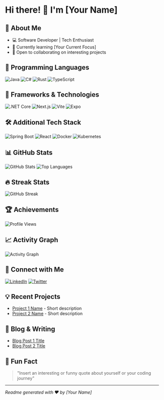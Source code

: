 # Hi there! 👋 I'm [Your Name]

## 🚀 About Me
- 💻 Software Developer | Tech Enthusiast
- 🌱 Currently learning [Your Current Focus]
- 🔭 Open to collaborating on interesting projects

## 🚀 Programming Languages
![Java](https://img.shields.io/badge/Java-ED8B00?style=for-the-badge&logo=openjdk&logoColor=white)
![C#](https://img.shields.io/badge/C%23-239120?style=for-the-badge&logo=c-sharp&logoColor=white)
![Rust](https://img.shields.io/badge/Rust-000000?style=for-the-badge&logo=rust&logoColor=white)
![TypeScript](https://img.shields.io/badge/TypeScript-007ACC?style=for-the-badge&logo=typescript&logoColor=white)

## 🔧 Frameworks & Technologies
![.NET Core](https://img.shields.io/badge/.NET_Core-512BD4?style=for-the-badge&logo=dotnet&logoColor=white)
![Next.js](https://img.shields.io/badge/Next.js-000000?style=for-the-badge&logo=nextdot-js&logoColor=white)
![Vite](https://img.shields.io/badge/Vite-646CFF?style=for-the-badge&logo=vite&logoColor=white)
![Expo](https://img.shields.io/badge/Expo-000020?style=for-the-badge&logo=expo&logoColor=white)

## 🛠️ Additional Tech Stack
![Spring Boot](https://img.shields.io/badge/Spring_Boot-6DB33F?style=for-the-badge&logo=spring-boot&logoColor=white)
![React](https://img.shields.io/badge/React-20232A?style=for-the-badge&logo=react&logoColor=61DAFB)
![Docker](https://img.shields.io/badge/Docker-2496ED?style=for-the-badge&logo=docker&logoColor=white)
![Kubernetes](https://img.shields.io/badge/Kubernetes-326CE5?style=for-the-badge&logo=kubernetes&logoColor=white)

## 📊 GitHub Stats
![GitHub Stats](https://github-readme-stats.vercel.app/api?username=hien-duc&show_icons=true&theme=radical)
![Top Languages](https://github-readme-stats.vercel.app/api/top-langs/?username=hien-duc&layout=compact&theme=radical)

## 🔥 Streak Stats
![GitHub Streak](https://github-readme-streak-stats.herokuapp.com/?user=hien-duc&theme=radical)

## 🏆 Achievements
![Profile Views](https://komarev.com/ghpvc/?username=hien-duc&color=green)

## 📈 Activity Graph
![Activity Graph](https://github-profile-summary-cards.vercel.app/api/cards/profile-details?username=hien-duc&theme=radical)

## 🤝 Connect with Me
[![LinkedIn](https://img.shields.io/badge/LinkedIn-0077B5?style=for-the-badge&logo=linkedin&logoColor=white)](https://www.linkedin.com/in/yourusername)
[![Twitter](https://img.shields.io/badge/Twitter-1DA1F2?style=for-the-badge&logo=twitter&logoColor=white)](https://twitter.com/yourusername)

## 💡 Recent Projects
- [Project 1 Name](link-to-project) - Short description
- [Project 2 Name](link-to-project) - Short description

## 📝 Blog & Writing
- [Blog Post 1 Title](link-to-post)
- [Blog Post 2 Title](link-to-post)

## 🎵 Fun Fact
> "Insert an interesting or funny quote about yourself or your coding journey"

---
*Readme generated with ❤️ by [Your Name]*

